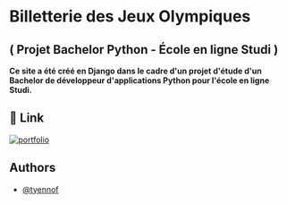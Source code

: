 
# Billetterie des Jeux Olympiques
## ( Projet Bachelor Python - École en ligne Studi ) 

**Ce site a été créé en Django dans le cadre d'un projet d'étude d'un Bachelor de développeur d'applications Python pour l'école en ligne Studi.**




## 🔗 Link
[![portfolio](https://img.shields.io/badge/Lien_vers_le_site_sur_PythonAnywhere-000?style=for-the-badge&logo=ko-fi&logoColor=white)](https://steveparis.pythonanywhere.com/)




## Authors

- [@tyennof](https://github.com/tyennof)

